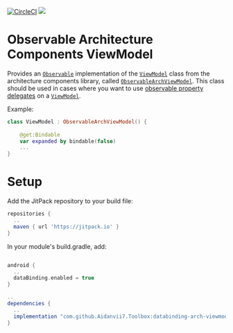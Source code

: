 [![CircleCI](https://circleci.com/gh/Aidanvii7/Toolbox.svg?style=svg)](https://circleci.com/gh/Aidanvii7/Toolbox)
[![](https://jitpack.io/v/Aidanvii7/Toolbox.svg)](https://jitpack.io/#Aidanvii7/Toolbox)

# Observable Architecture Components ViewModel
Provides an [`Observable`](https://developer.android.com/reference/android/databinding/Observable.html) implementation of the [`ViewModel`](https://developer.android.com/topic/libraries/architecture/viewmodel.html) class from the architecture components library, called [`ObservableArchViewModel`](databinding-arch-viewmodel/src/main/java/com/aidanvii/toolbox/databinding/ObservableArchViewModel.kt).
This class should be used in cases where you want to use [observable property delegates](delegates-observable-databinding/README.md) on a [`ViewModel`](https://developer.android.com/topic/libraries/architecture/viewmodel.html).

Example:
```kotlin
class ViewModel : ObservableArchViewModel() {
    
    @get:Bindable
    var expanded by bindable(false)
    ...
}
```

# Setup
 Add the JitPack repository to your build file: 

```gradle
repositories {
  ..
  maven { url 'https://jitpack.io' }    
}
```

In your module's build.gradle, add:
```gradle

android {
  ..
  dataBinding.enabled = true
}

..
dependencies {
  ..
  implementation "com.github.Aidanvii7.Toolbox:databinding-arch-viewmodel:$toolbox_version"
}

```
